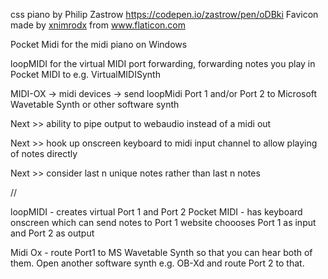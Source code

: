 css piano by Philip Zastrow https://codepen.io/zastrow/pen/oDBki
Favicon made by <a href="https://www.flaticon.com/authors/xnimrodx" title="xnimrodx">xnimrodx</a> from <a href="https://www.flaticon.com/" title="Flaticon"> www.flaticon.com</a>

Pocket Midi for the midi piano on Windows

loopMIDI for the virtual MIDI port forwarding, forwarding notes you play in Pocket MIDI to e.g. VirtualMIDISynth

MIDI-OX -> midi devices -> send loopMidi Port 1 and/or Port 2 to Microsoft Wavetable Synth or other software synth

Next >>
ability to pipe output to webaudio instead of a midi out

Next >>
hook up onscreen keyboard to midi input channel to allow playing of notes directly

Next >>
consider last n unique notes rather than last n notes


//

loopMIDI - creates virtual Port 1 and Port 2
Pocket MIDI - has keyboard onscreen which can send notes to Port 1
website choooses Port 1 as input and Port 2 as output

Midi Ox - route Port1 to MS Wavetable Synth so that you can hear both of them.
Open another software synth e.g. OB-Xd and route Port 2 to that.
